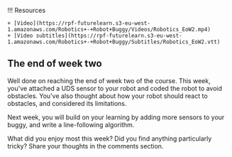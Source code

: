 !!! Resources

    + [Video](https://rpf-futurelearn.s3-eu-west-1.amazonaws.com/Robotics+-+Robot+Buggy/Videos/Robotics_EoW2.mp4)
    + [Video subtitles](https://rpf-futurelearn.s3-eu-west-1.amazonaws.com/Robotics+-+Robot+Buggy/Subtitles/Robotics_EoW2.vtt)

## The end of week two

Well done on reaching the end of week two of the course. This week, you've attached a UDS sensor to your robot and coded the robot to avoid obstacles. You've also thought about how your robot should react to obstacles, and considered its limitations.

Next week, you will build on your learning by adding more sensors to your buggy, and write a line-following algorithm.

What did you enjoy most this week? Did you find anything particularly tricky? Share your thoughts in the comments section.
